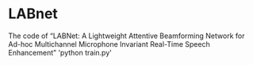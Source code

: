 # LABnet
The code of  “LABNet: A Lightweight Attentive Beamforming Network for Ad-hoc Multichannel Microphone Invariant Real-Time Speech Enhancement”
'python train.py'

